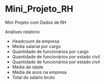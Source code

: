 # Mini_Projeto_RH
Mini Projeto com Dados de RH

Análises relatório

- Headcount da empresa
- Média salarial por cargo
- Quantidade de funcionários por cargo
- Quantidade de funcionários por estado civil
- Quantidade de funcionários por estado civil
- Média de idade
- Média de anos na empresa
- Total do salário bruto






